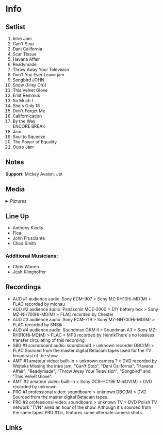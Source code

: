 # Info

## Setlist

1. Intro Jam
2. Can't Stop
3. Dani California
4. Scar Tissue
5. Havana Affair
6. Readymade
7. Throw Away Your Television
8. Don't You Ever Leave jam
9. Songbird JOHN
10. Snow ((Hey Oh))
11. This Velvet Glove
12. Emit Remmus
13. So Much I
14. She's Only 18
15. Don't Forget Me
16. Californication
17. By the Way
<br> ENCORE BREAK
18. Jam
19. Soul to Squeeze
20. The Power of Equality
21. Outro Jam

## Notes

**Support**: Mickey Avalon, Jet

## Media 

<details>
  <summary>Pictures</summary>
  <!--<img alt="Setlist" title="Setlist" src="_.jpg" height="200" />
  <img alt="Ticket" title="Ticket" src="_.jpg" height="200" />
  <img alt="Flyer" title="Flyer" src="_.jpg" height="200" />
  <img alt="Clipping" title="Clipping" src="_.jpg" height="200" />-->
</details>

## Line Up

* Anthony Kiedis
* Flea
* John Frusciante
* Chad Smith

### Additional Musicians:

* Chris Warren  
* Josh Klinghoffer

## Recordings

* AUD #1 audience audio: Sony ECM-907 > Sony MZ-RH10Hi-MD(M) > FLAC recorded by michau  
* AUD #2 audience audio: Panasonic MCE-2000 > DIY battery box > Sony MZ-NH700Hi-MD(M) > FLAC recorded by Chester  
* AUD #3 audience audio: Sony ECM-719 > Sony MZ-NH700Hi-MD(M) > FLAC recorded by SNSik  
* AUD #4 audience audio: Soundman OKM II > Soundman A3 > Sony MZ-RH910Hi-MD(M) > FLAC > MP3 recorded by HenrikThere's no lossless transfer circulating of this recording.
* SBD #1 soundboard audio: soundboard > unknown recorder DBC(M) > FLAC Sourced from the master digital Betacam tapes used for the TV broadcast of the show.
* AMT #1 amateur video: built-in > unknown camera ? > DVD recorded by Wojteks Missing the intro jam, "Can't Stop", "Dani California", "Havana Affair", "Readymade", "Throw Away Your Television", "Songbird" and "This Velvet Glove". 
* AMT #2 amateur video: built-in > Sony DCR-HC19E MiniDV(M) > DVD recorded by unknown 
* PRO #1 professional video: soundboard > unknown DBC(M) > DVD Sourced from the master digital Betacam tapes. 
* PRO #2 professional video: soundboard > unknown TV > DVD Polish TV network "TVN" aired an hour of the show. Although it's sourced from the same tapes PRO #1 is, features some alternate camera shots.

## Links
